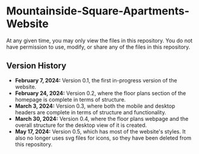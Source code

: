 # Mountainside-Square-Apartments-Website
At any given time, you may only view the files in this repository. You do not have permission to use, modify, or share any of the files in this repository.

## Version History
- **February 7, 2024:** Version 0.1, the first in-progress version of the website.
- **February 24, 2024:** Version 0.2, where the floor plans section of the homepage is complete in terms of structure.
- **March 3, 2024:** Version 0.3, where both the mobile and desktop headers are complete in terms of structure and functionality.
- **March 30, 2024:** Version 0.4, where the floor plans webpage and the overall structure for the desktop view of it is created.
- **May 17, 2024:** Version 0.5, which has most of the website's styles. It also no longer uses svg files for icons, so they have been deleted from this repository.
